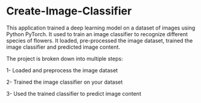 # Create-Image-Classifier
This application trained a deep learning model on a dataset of images using Python PyTorch. It used to train an
image classifier to recognize different species of flowers. It loaded, pre-processed the image dataset, trained the
image classifier and predicted image content.

The project is broken down into multiple steps:

1- Loaded and preprocess the image dataset

2- Trained the image classifier on your dataset

3- Used the trained classifier to predict image content
